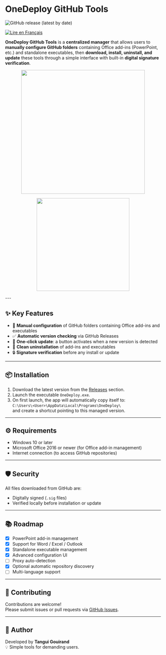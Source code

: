 # OneDeploy GitHub Tools

![GitHub release (latest by date)](https://img.shields.io/github/v/release/Tangui-Gouirand/PPT-ADDIN-MANAGER?label=version&color=blue)

[![Lire en Français](https://img.shields.io/badge/langue-français-blue)](README.md)

**OneDeploy GitHub Tools** is a **centralized manager** that allows users to **manually configure GitHub folders** containing Office add-ins (PowerPoint, etc.) and standalone executables, then **download, install, uninstall, and update** these tools through a simple interface with built-in **digital signature verification**.

<p align="center">
  <img src="https://github.com/user-attachments/assets/4eb8a72e-79ac-49f7-af98-e87282c43355" width="400"/>
</p>

<p align="center">
  <img src="https://github.com/user-attachments/assets/e8092130-f05b-4012-bb80-82988c67d5b6" width="300"/>
</p>
---

## ✨ Key Features

- 📁 **Manual configuration** of GitHub folders containing Office add-ins and executables  
- ✅ **Automatic version checking** via GitHub Releases  
- 🔘 **One-click update**: a button activates when a new version is detected  
- 🧹 **Clean uninstallation** of add-ins and executables  
- 🔒 **Signature verification** before any install or update

---

## 📦 Installation

1. Download the latest version from the [Releases](https://github.com/Tangui-Gouirand/PPT-ADDIN-MANAGER/releases) section.  
2. Launch the executable `OneDeploy.exe`.  
3. On first launch, the app will automatically copy itself to:  
   `C:\Users\<User>\AppData\Local\Programs\OneDeploy\`  
   and create a shortcut pointing to this managed version.

---

## ⚙️ Requirements

- Windows 10 or later  
- Microsoft Office 2016 or newer (for Office add-in management)  
- Internet connection (to access GitHub repositories)

---

## 🛡️ Security

All files downloaded from GitHub are:  
- Digitally signed (`.sig` files)  
- Verified locally before installation or update

---

## 📚 Roadmap

- [x] PowerPoint add-in management  
- [x] Support for Word / Excel / Outlook  
- [x] Standalone executable management  
- [x] Advanced configuration UI  
- [ ] Proxy auto-detection  
- [x] Optional automatic repository discovery
- [ ] Multi-language support

---

## 🤝 Contributing

Contributions are welcome!  
Please submit issues or pull requests via [GitHub Issues](https://github.com/Tangui-Gouirand/PPT-ADDIN-MANAGER/issues).

---

## 👤 Author

Developed by **Tangui Gouirand**  
💡 Simple tools for demanding users.
